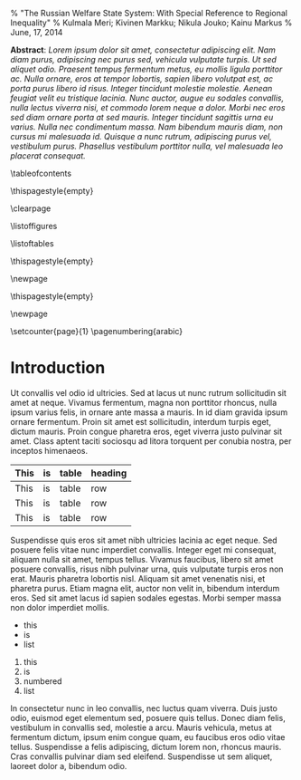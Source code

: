 % "The Russian Welfare State System: With Special Reference to Regional Inequality"
% Kulmala Meri; Kivinen Markku; Nikula Jouko; Kainu Markus
% June, 17, 2014

**Abstract**:  *Lorem ipsum  dolor sit amet, consectetur adipiscing elit. Nam diam purus,  adipiscing  nec purus sed, vehicula vulputate turpis. Ut sed aliquet  odio.  Praesent tempus fermentum metus, eu mollis ligula porttitor ac.  Nulla  ornare, eros at tempor lobortis, sapien libero volutpat est, ac  porta  purus libero id risus. Integer tincidunt molestie molestie. Aenean   feugiat velit eu tristique lacinia. Nunc auctor, augue eu sodales   convallis, nulla lectus viverra nisi, et commodo lorem neque a dolor.   Morbi nec eros sed diam ornare porta at sed mauris. Integer tincidunt   sagittis urna eu varius. Nulla nec condimentum massa. Nam bibendum   mauris diam, non cursus mi malesuada id. Quisque a nunc rutrum,   adipiscing purus vel, vestibulum purus. Phasellus vestibulum porttitor   nulla, vel malesuada leo placerat consequat.*

\tableofcontents

\thispagestyle{empty}

\clearpage

\listoffigures

\listoftables

\thispagestyle{empty}

\newpage


\thispagestyle{empty}

\newpage

\setcounter{page}{1}
\pagenumbering{arabic}

# Introduction

Ut convallis vel odio id ultricies. Sed at lacus ut nunc rutrum  sollicitudin sit amet at neque. Vivamus fermentum, magna non porttitor  rhoncus, nulla ipsum varius felis, in ornare ante massa a mauris. In id  diam gravida ipsum ornare fermentum. Proin sit amet est sollicitudin,  interdum turpis eget, dictum mauris. Proin congue pharetra eros, eget  viverra justo pulvinar sit amet. Class aptent taciti sociosqu ad litora  torquent per conubia nostra, per inceptos himenaeos. 

| This | is | table | heading |
| ------ | --- | ------- | ----- |
| This | is | table | row |
| This | is | table | row |
| This | is | table | row |


Suspendisse quis eros sit amet nibh ultricies lacinia ac eget neque. Sed  posuere felis vitae nunc imperdiet convallis. Integer eget mi  consequat, aliquam nulla sit amet, tempus tellus. Vivamus faucibus,  libero sit amet posuere convallis, risus nibh pulvinar urna, quis  vulputate turpis eros non erat. Mauris pharetra lobortis nisl. Aliquam  sit amet venenatis nisi, et pharetra purus. Etiam magna elit, auctor non  velit in, bibendum interdum eros. Sed sit amet lacus id sapien sodales  egestas. Morbi semper massa non dolor imperdiet mollis. 

- this
- is
- list

1. this
2. is
3. numbered
4. list

In consectetur  nunc in leo convallis, nec luctus quam viverra. Duis justo odio, euismod  eget elementum sed, posuere quis tellus. Donec diam felis, vestibulum  in convallis sed, molestie a arcu. Mauris vehicula, metus at fermentum  dictum, ipsum enim congue quam, eu faucibus eros odio vitae tellus.  Suspendisse a felis adipiscing, dictum lorem non, rhoncus mauris. Cras  convallis pulvinar diam sed eleifend. Suspendisse ut sem aliquet,  laoreet dolor a, bibendum odio. 






